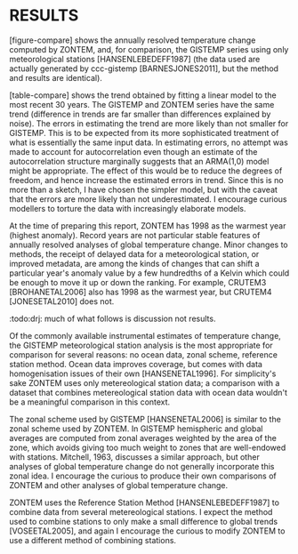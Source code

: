 # RESULTS

[figure-compare] shows the annually resolved temperature change
computed by ZONTEM, and, for comparison, the GISTEMP series using
only meteorological stations [HANSENLEBEDEFF1987] (the data used
are actually generated by ccc-gistemp [BARNESJONES2011], but the
method and results are identical).

[table-compare] shows the trend obtained by fitting a linear
model to the most recent 30 years. The GISTEMP and ZONTEM
series have the same trend (difference in trends are far smaller
than differences explained by noise).
The errors in estimating the trend are more likely than
not smaller for GISTEMP. This is to be expected from its more
sophisticated treatment of what is essentially the same input
data. In estimating errors, no attempt was made to account for
autocorrelation even though an estimate of the autocorrelation
structure marginally suggests that an ARMA(1,0) model might be
appropriate. The effect of this would be to reduce the degrees of
freedom, and hence increase the estimated errors in trend.  Since this
is no more than a sketch, I have chosen the simpler model, but
with the caveat that the errors are more likely than not
underestimated. I encourage curious modellers to torture the
data with increasingly elaborate models.

At the time of preparing this report, ZONTEM has 1998 as the
warmest year (highest anomaly). Record years are not particular
stable features of annually resolved analyses of global
temperature change. Minor changes to methods, the receipt of
delayed data for a meteorological station, or improved metadata,
are among the kinds of changes that can shift a particular
year's anomaly value by a few hundredths of a Kelvin which could
be enough to move it up or down the ranking.
For example, CRUTEM3 [BROHANETAL2006] also has 1998 as the
warmest year, but CRUTEM4 [JONESETAL2010] does not.

:todo:drj: much of what follows is discussion not results.

Of the commonly available instrumental estimates of temperature change,
the GISTEMP meteorological station analysis is the most appropriate for
comparison for several reasons: no ocean data, zonal scheme, reference
station method. Ocean data improves coverage, but comes with
data homogenisation issues of their own [HANSENETAL1996].
For simplicity's sake ZONTEM uses only
metereological station data; a comparison with a dataset that
combines metereological station data with ocean data wouldn't be
a meaningful comparison in this context.

The zonal scheme used by GISTEMP [HANSENETAL2006] is similar to
the zonal scheme used by ZONTEM. In GISTEMP hemispheric and
global averages are computed from zonal averages weighted by the
area of the zone, which avoids giving too much weight to zones
that are well-endowed with stations. Mitchell, 1963, discusses a
similar approach, but other analyses of global temperature
change do not generally incorporate this zonal idea. I encourage
the curious to produce their own comparisons of ZONTEM and other
analyses of global temperature change.

ZONTEM uses the Reference Station
Method [HANSENLEBEDEFF1987] to combine data from several
metereological stations. I expect the method used to combine stations
to only make a small difference to global trends [VOSEETAL2005],
and again I encourage the curious to modify ZONTEM to use a
different method of combining stations.
